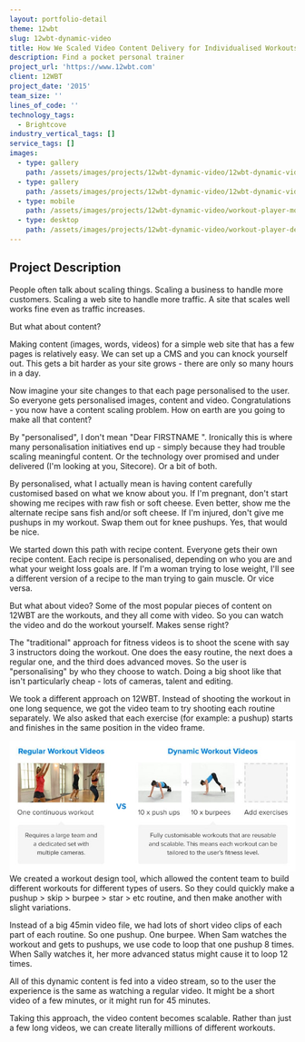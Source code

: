 ```yaml
---
layout: portfolio-detail
theme: 12wbt
slug: 12wbt-dynamic-video
title: How We Scaled Video Content Delivery for Individualised Workouts
description: Find a pocket personal trainer
project_url: 'https://www.12wbt.com'
client: 12WBT
project_date: '2015'
team_size: ''
lines_of_code: ''
technology_tags:
  - Brightcove
industry_vertical_tags: []
service_tags: []
images:
  - type: gallery
    path: /assets/images/projects/12wbt-dynamic-video/12wbt-dynamic-video-1.jpg
  - type: gallery
    path: /assets/images/projects/12wbt-dynamic-video/12wbt-dynamic-video-2.jpg
  - type: mobile
    path: /assets/images/projects/12wbt-dynamic-video/workout-player-mobile.jpg
  - type: desktop
    path: /assets/images/projects/12wbt-dynamic-video/workout-player-desktop.jpg
---
```


## Project Description

People often talk about scaling things. Scaling a business to handle more customers. Scaling a web site to handle more traffic. A site that scales well works fine even as traffic increases.

But what about content?

Making content (images, words, videos) for a simple web site that has a few pages is relatively easy. We can set up a CMS and you can knock yourself out. This gets a bit harder as your site grows - there are only so many hours in a day.

Now imagine your site changes to that each page personalised to the user. So everyone gets personalised images, content and video. Congratulations - you now have a content scaling problem. How on earth are you going to make all that content?

By "personalised", I don't mean "Dear FIRSTNAME ". Ironically this is where many personalisation initiatives end up - simply because they had trouble scaling meaningful content. Or the technology over promised and under delivered (I'm looking at you, Sitecore). Or a bit of both.

By personalised, what I actually mean is having content carefully customised based on what we know about you. If I'm pregnant, don't start showing me recipes with raw fish or soft cheese. Even better, show me the alternate recipe sans fish and/or soft cheese. If I'm injured, don't give me pushups in my workout. Swap them out for knee pushups. Yes, that would be nice.

We started down this path with recipe content. Everyone gets their own recipe content. Each recipe is personalised, depending on who you are and what your weight loss goals are. If I'm a woman trying to lose weight, I'll see a different version of a recipe to the man trying to gain muscle. Or vice versa.

But what about video? Some of the most popular pieces of content on 12WBT are the workouts, and they all come with video. So you can watch the video and do the workout yourself. Makes sense right?

The "traditional" approach for fitness videos is to shoot the scene with say 3 instructors doing the workout. One does the easy routine, the next does a regular one, and the third does advanced moves. So the user is "personalising" by who they choose to watch. Doing a big shoot like that isn't particularly cheap - lots of cameras, talent and editing.

We took a different approach on 12WBT. Instead of shooting the workout in one long sequence, we got the video team to try shooting each routine separately. We also asked that each exercise (for example: a pushup) starts and finishes in the same position in the video frame.

![](/assets/uploads/workout-vids.jpg)
We created a workout design tool, which allowed the content team to build different workouts for different types of users. So they could quickly make a pushup > skip > burpee > star > etc routine, and then make another with slight variations.

Instead of a big 45min video file, we had lots of short video clips of each part of each routine. So one pushup. One burpee. When Sam watches the workout and gets to pushups, we use code to loop that one pushup 8 times. When Sally watches it, her more advanced status might cause it to loop 12 times.

All of this dynamic content is fed into a video stream, so to the user the experience is the same as watching a regular video. It might be a short video of a few minutes, or it might run for 45 minutes.

Taking this approach, the video content becomes scalable. Rather than just a few long videos, we can create literally millions of different workouts.
